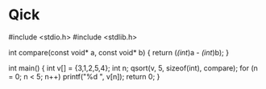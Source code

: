 # Qick

#include <stdio.h>
#include <stdlib.h>

int compare(const void* a, const void* b) {
 return (*(int*)a - *(int*)b);
}

int main() {
 int v[] = {3,1,2,5,4}; 
int n; qsort(v, 5, sizeof(int), compare); 
for (n = 0; n < 5; n++) 
printf("%d ", v[n]); 
return 0;
}

